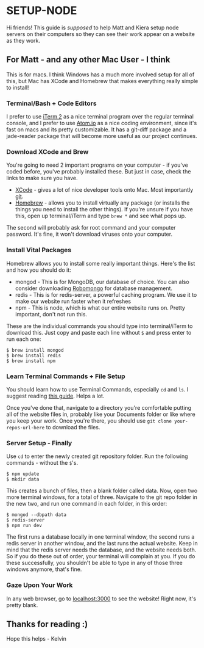 # SETUP-NODE
Hi friends! This guide is *supposed* to help Matt and Kiera setup node servers on their computers so they can see their work appear on a website as they work.

## For Matt - and any other Mac User - I think

This is for macs. I think Windows has a much more involved setup for all of this, but Mac has XCode and Homebrew that makes everything really simple to install!

### Terminal/Bash + Code Editors

I prefer to use [iTerm 2](https://www.iterm2.com/) as a nice terminal program over the regular terminal console, and I prefer to use [Atom.io](https://atom.io/) as a nice coding environment, since it's fast on macs and its pretty customizable. It has a git-diff package and a jade-reader package that will become more useful as our project continues.

### Download XCode and Brew

You're going to need 2 important programs on your computer - if you've coded before, you've probably installed these. But just in case, check the links to make sure you have.
 * [XCode](https://developer.apple.com/xcode/) - gives a lot of nice developer tools onto Mac. Most importantly [git](https://git-scm.com/docs/gittutorial).  
 * [Homebrew](http://brew.sh/) - allows you to install virtually any package (or installs the things you need to install the other things). If you're unsure if you have this, open up terminal/iTerm and type `brew *` and see what pops up.

 The second will probably ask for root command and your computer password. It's fine, it won't download viruses onto your computer.

### Install Vital Packages

Homebrew allows you to install some really important things. Here's the list and how you should do it:
 * mongod - This is for MongoDB, our database of choice. You can also consider downloading [Robomongo](https://robomongo.org/) for database management.
 * redis  - This is for redis-server, a powerful caching program. We use it to make our website run faster when it refreshes
 * npm    - This is node, which is what our entire website runs on. Pretty important, don't not run this.

These are the individual commands you should type into terminal/iTerm to download this. Just copy and paste each line without `$` and press enter to run each one:

```
$ brew install mongod
$ brew install redis
$ brew install npm
```

### Learn Terminal Commands + File Setup

You should learn how to use Terminal Commands, especially `cd` and `ls`. I suggest reading [this guide](http://www.digitalcitizen.life/command-prompt-how-use-basic-commands). Helps a lot.

Once you've done that, navigate to a directory you're comfortable putting all of the website files in, probably like your Documents folder or like where you keep your work. Once you're there, you should use `git clone your-repos-url-here` to download the files. 

### Server Setup - Finally

Use `cd` to enter the newly created git repository folder. Run the following commands - without the `$`'s.

```
$ npm update
$ mkdir data
```

This creates a bunch of files, then a blank folder called data. Now, open two more terminal windows, for a total of three. Navigate to the git repo folder in the new two, and run one command in each folder, in this order:

```
$ mongod --dbpath data
$ redis-server
$ npm run dev
```

The first runs a database locally in one terminal window, the second runs a redis server in another window, and the last runs the actual website. Keep in mind that the redis server needs the database, and the website needs both. So if you do these out of order, your terminal will complain at you. If you do these successfully, you shouldn't be able to type in any of those three windows anymore, that's fine.

### Gaze Upon Your Work

In any web browser, go to [localhost:3000](localhost:3000) to see the website! Right now, it's pretty blank.

## Thanks for reading :)

Hope this helps - Kelvin
